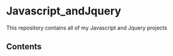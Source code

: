 # Javascript_andJquery

This repository contains all of my Javascript and Jquery projects

## Contents
